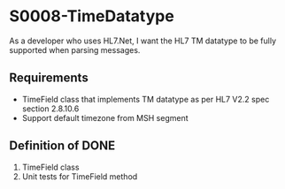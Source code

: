 # S0008-TimeDatatype

As a developer who uses HL7.Net, I want the HL7 TM datatype to be fully supported
when parsing messages.

## Requirements

- TimeField class that implements TM datatype as per HL7 V2.2 spec section 2.8.10.6
- Support default timezone from MSH segment

## Definition of DONE

1. TimeField class
2. Unit tests for TimeField method
